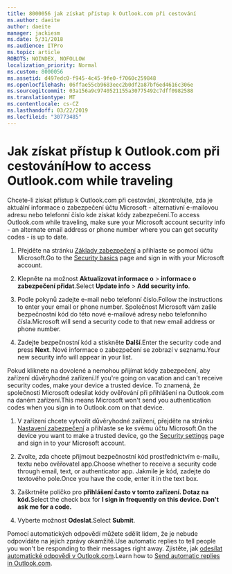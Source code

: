 ```yaml
---
title: 8000056 jak získat přístup k Outlook.com při cestování
ms.author: daeite
author: daeite
manager: jackiesm
ms.date: 5/31/2018
ms.audience: ITPro
ms.topic: article
ROBOTS: NOINDEX, NOFOLLOW
localization_priority: Normal
ms.custom: 8000056
ms.assetid: d497edc0-f945-4c45-9fe0-f7060c259848
ms.openlocfilehash: 06ffae55cb9683eec2b0df2a87bf6ed4616c306e
ms.sourcegitcommit: 03a156a9c9740521155a30775492c7dff0982588
ms.translationtype: MT
ms.contentlocale: cs-CZ
ms.lasthandoff: 03/22/2019
ms.locfileid: "30773485"
---
```

# <a name="how-to-access-outlookcom-while-traveling"></a><span data-ttu-id="cec60-102">Jak získat přístup k Outlook.com při cestování</span><span class="sxs-lookup"><span data-stu-id="cec60-102">How to access Outlook.com while traveling</span></span>

<span data-ttu-id="cec60-103">Chcete-li získat přístup k Outlook.com při cestování, zkontrolujte, zda je aktuální informace o zabezpečení účtu Microsoft - alternativní e-mailovou adresu nebo telefonní číslo kde získat kódy zabezpečení.</span><span class="sxs-lookup"><span data-stu-id="cec60-103">To access Outlook.com while traveling, make sure your Microsoft account security info - an alternate email address or phone number where you can get security codes - is up to date.</span></span>
  
1. <span data-ttu-id="cec60-104">Přejděte na stránku [Základy zabezpečení](https://go.microsoft.com/fwlink/p/?linkid=842325) a přihlaste se pomocí účtu Microsoft.</span><span class="sxs-lookup"><span data-stu-id="cec60-104">Go to the [Security basics](https://go.microsoft.com/fwlink/p/?linkid=842325) page and sign in with your Microsoft account.</span></span> 
    
2. <span data-ttu-id="cec60-105">Klepněte na možnost **Aktualizovat informace o** \> **informace o zabezpečení přidat**.</span><span class="sxs-lookup"><span data-stu-id="cec60-105">Select **Update info** \> **Add security info**.</span></span> 
    
3. <span data-ttu-id="cec60-106">Podle pokynů zadejte e-mail nebo telefonní číslo.</span><span class="sxs-lookup"><span data-stu-id="cec60-106">Follow the instructions to enter your email or phone number.</span></span> <span data-ttu-id="cec60-107">Společnost Microsoft vám zašle bezpečnostní kód do této nové e-mailové adresy nebo telefonního čísla.</span><span class="sxs-lookup"><span data-stu-id="cec60-107">Microsoft will send a security code to that new email address or phone number.</span></span>
    
4. <span data-ttu-id="cec60-108">Zadejte bezpečnostní kód a stiskněte **Další**.</span><span class="sxs-lookup"><span data-stu-id="cec60-108">Enter the security code and press **Next**.</span></span> <span data-ttu-id="cec60-109">Nové informace o zabezpečení se zobrazí v seznamu.</span><span class="sxs-lookup"><span data-stu-id="cec60-109">Your new security info will appear in your list.</span></span> 
    
<span data-ttu-id="cec60-110">Pokud kliknete na dovolené a nemohou přijímat kódy zabezpečení, aby zařízení důvěryhodné zařízení.</span><span class="sxs-lookup"><span data-stu-id="cec60-110">If you're going on vacation and can't receive security codes, make your device a trusted device.</span></span> <span data-ttu-id="cec60-111">To znamená, že společnosti Microsoft odesílat kódy ověřování při přihlášení na Outlook.com na daném zařízení.</span><span class="sxs-lookup"><span data-stu-id="cec60-111">This means Microsoft won't send you authentication codes when you sign in to Outlook.com on that device.</span></span>
  
1. <span data-ttu-id="cec60-112">V zařízení chcete vytvořit důvěryhodné zařízení, přejděte na stránku [Nastavení zabezpečení](https://go.microsoft.com/fwlink/p/?linkid=2002000&amp;clcid=0x409) a přihlaste se ke svému účtu Microsoft.</span><span class="sxs-lookup"><span data-stu-id="cec60-112">On the device you want to make a trusted device, go the [Security settings](https://go.microsoft.com/fwlink/p/?linkid=2002000&amp;clcid=0x409) page and sign in to your Microsoft account.</span></span> 
    
2. <span data-ttu-id="cec60-113">Zvolte, zda chcete přijmout bezpečnostní kód prostřednictvím e-mailu, textu nebo ověřovatel app.</span><span class="sxs-lookup"><span data-stu-id="cec60-113">Choose whether to receive a security code through email, text, or authenticator app.</span></span> <span data-ttu-id="cec60-114">Jakmile je kód, zadejte do textového pole.</span><span class="sxs-lookup"><span data-stu-id="cec60-114">Once you have the code, enter it in the text box.</span></span>
    
3. <span data-ttu-id="cec60-115">Zaškrtněte políčko pro **přihlášení často v tomto zařízení. Dotaz na kód.**</span><span class="sxs-lookup"><span data-stu-id="cec60-115">Select the check box for **I sign in frequently on this device. Don't ask me for a code.**</span></span>
    
4. <span data-ttu-id="cec60-116">Vyberte možnost **Odeslat**.</span><span class="sxs-lookup"><span data-stu-id="cec60-116">Select **Submit**.</span></span> 
    
<span data-ttu-id="cec60-117">Pomocí automatických odpovědí můžete sdělit lidem, že je nebude odpovídáte na jejich zprávy okamžitě.</span><span class="sxs-lookup"><span data-stu-id="cec60-117">Use automatic replies to tell people you won't be responding to their messages right away.</span></span> <span data-ttu-id="cec60-118">Zjistěte, jak [odesílat automatické odpovědi v Outlook.com](https://go.microsoft.com/fwlink/p/?linkid=2002100&amp;clcid=0x409).</span><span class="sxs-lookup"><span data-stu-id="cec60-118">Learn how to [Send automatic replies in Outlook.com](https://go.microsoft.com/fwlink/p/?linkid=2002100&amp;clcid=0x409).</span></span>
  

